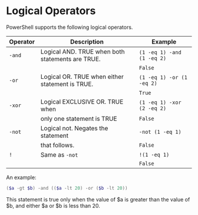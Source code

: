 # Logical Operators

[comment]: # (https://docs.microsoft.com/en-us/powershell/module/microsoft.powershell.core/about/about_logical_operators?view=powershell-6)

PowerShell supports the following logical operators.

|Operator|Description                        |Example                   |
|--------|-----------------------------------|--------------------------|
|`-and`  |Logical AND. TRUE when both statements are TRUE.       |`(1 -eq 1) -and (1 -eq 2)`|
|        |                                   |`False`                   |
|`-or`   |Logical OR. TRUE when either statement is TRUE.|`(1 -eq 1) -or (1 -eq 2)` |
|        |                                   |`True`                    |
|`-xor`  |Logical EXCLUSIVE OR. TRUE when    |`(1 -eq 1) -xor (2 -eq 2)`|
|        |only one statement is TRUE         |`False`                   |
|`-not`  |Logical not. Negates the statement |`-not (1 -eq 1)`          |
|        |that follows.                      |`False`                   |
|`!`     |Same as `-not`                     |`!(1 -eq 1)`              |
|        |                                   |`False`                   |

An example:

```PowerShell
($a -gt $b) -and (($a -lt 20) -or ($b -lt 20))
```

This statement is true only when the value of $a is greater than the value of $b, and either $a or $b is less than 20.
